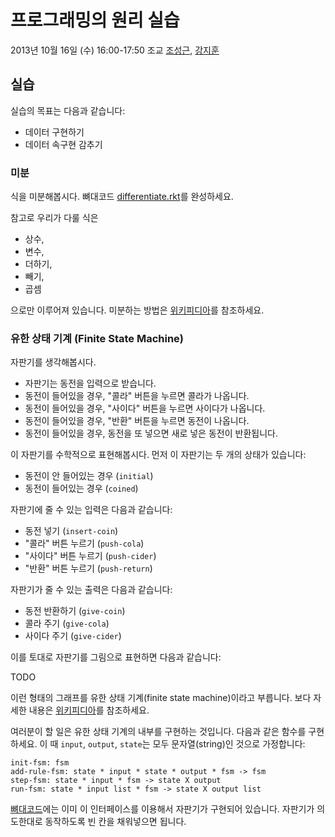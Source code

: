 # 프로그래밍의 원리 실습 #

2013년 10월 16일 (수) 16:00-17:50
조교 [조성근](http://ropas.snu.ac.kr/~skcho), [강지훈](http://ropas.snu.ac.kr/~jhkang)

## 실습 ##

실습의 목표는 다음과 같습니다:

+ 데이터 구현하기
+ 데이터 속구현 감추기

### 미분 ###

식을 미분해봅시다. 뼈대코드 [differentiate.rkt](differentiate.rkt)를
완성하세요.

참고로 우리가 다룰 식은

+ 상수,
+ 변수,
+ 더하기,
+ 빼기,
+ 곱셈

으로만 이루어져 있습니다. 미분하는 방법은
[위키피디아](http://ko.wikipedia.org/wiki/%EB%AF%B8%EB%B6%84)를
참조하세요.

### 유한 상태 기계 (Finite State Machine) ###

자판기를 생각해봅시다.

+ 자판기는 동전을 입력으로 받습니다.
+ 동전이 들어있을 경우, "콜라" 버튼을 누르면 콜라가 나옵니다.
+ 동전이 들어있을 경우, "사이다" 버튼을 누르면 사이다가 나옵니다.
+ 동전이 들어있을 경우, "반환" 버튼을 누르면 동전이 나옵니다.
+ 동전이 들어있을 경우, 동전을 또 넣으면 새로 넣은 동전이 반환됩니다.

이 자판기를 수학적으로 표현해봅시다. 먼저 이 자판기는 두 개의 상태가
있습니다:

+ 동전이 안 들어있는 경우 (```initial```)
+ 동전이 들어있는 경우 (```coined```)

자판기에 줄 수 있는 입력은 다음과 같습니다:

+ 동전 넣기 (```insert-coin```)
+ "콜라" 버튼 누르기 (```push-cola```)
+ "사이다" 버튼 누르기 (```push-cider```)
+ "반환" 버튼 누르기 (```push-return```)

자판기가 줄 수 있는 출력은 다음과 같습니다:

+ 동전 반환하기 (```give-coin```)
+ 콜라 주기 (```give-cola```)
+ 사이다 주기 (```give-cider```)

이를 토대로 자판기를 그림으로 표현하면 다음과 같습니다:

TODO

이런 형태의 그래프를 유한 상태 기계(finite state machine)이라고
부릅니다. 보다 자세한 내용은
[위키피디아](http://ko.wikipedia.org/wiki/%EC%9C%A0%ED%95%9C_%EC%83%81%ED%83%9C_%EA%B8%B0%EA%B3%84)를
참조하세요.

여러분이 할 일은 유한 상태 기계의 내부를 구현하는 것입니다. 다음과 같은
함수를 구현하세요. 이 때 ```input```, ```output```, ```state```는 모두
문자열(string)인 것으로 가정합니다:

```racket
init-fsm: fsm
add-rule-fsm: state * input * state * output * fsm -> fsm
step-fsm: state * input * fsm -> state X output
run-fsm: state * input list * fsm -> state X output list
```

[뼈대코드](fsm.rkt)에는 이미 이 인터페이스를 이용해서 자판기가 구현되어
있습니다. 자판기가 의도한대로 동작하도록 빈 칸을 채워넣으면 됩니다.
